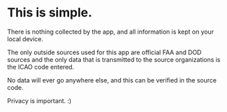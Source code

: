 # This is simple. 

There is nothing collected by the app, and all information is kept on your local device.

The only outside sources used for this app are official FAA and DOD sources and the only data that is transmitted to the source organizations is the ICAO code entered.

No data will ever go anywhere else, and this can be verified in the source code.

Privacy is important. :)
